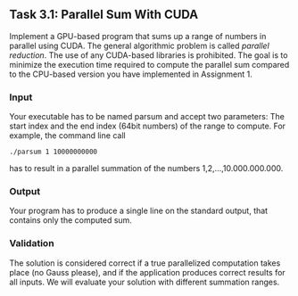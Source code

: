 ## Task 3.1: Parallel Sum With CUDA

Implement a GPU-based program that sums up a range of numbers in parallel using CUDA. The general algorithmic problem is called _parallel reduction_. The use of any CUDA-based libraries is prohibited. The goal is to minimize the execution time required to compute the parallel sum compared to the CPU-based version you have implemented in Assignment 1.

### Input

Your executable has to be named parsum and accept two parameters: The start index and the end index (64bit numbers) of the range to compute. For example, the command line call

    ./parsum 1 10000000000
    
has to result in a parallel summation of the numbers 1,2,...,10.000.000.000. 

### Output

Your program has to produce a single line on the standard output, that contains only the computed sum.

### Validation

The solution is considered correct if a true parallelized computation takes place (no Gauss please), and if the application produces correct results for all inputs. We will evaluate your solution with different summation ranges. 

